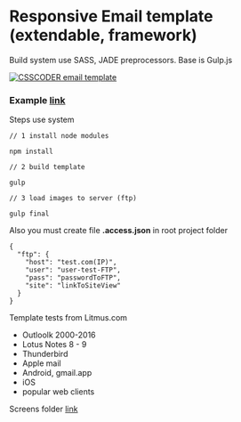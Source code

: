 # Responsive Email template<br> (extendable, framework)
Build system use SASS, JADE preprocessors. Base is Gulp.js

[![CSSCODER email template](https://raw.githubusercontent.com/csscoderRU/Responsive-Email-Template-Builder/master/screens/thumb.jpg)](http://works.csscoder.pro/emails/Responsive-Email-Template-Builder_1.0.1/index.html)

### Example [link](http://works.csscoder.pro/emails/Responsive-Email-Template-Builder_1.0.1/index.html)

Steps use system

    // 1 install node modules
    
    npm install
    
    // 2 build template
    
    gulp
    
    // 3 load images to server (ftp)
    
    gulp final
    
Also you must create file **.access.json** in root project folder

    {
      "ftp": {
        "host": "test.com(IP)",
        "user": "user-test-FTP",
        "pass": "passwordToFTP",
        "site": "linkToSiteView"
      }
    }

Template tests from Litmus.com
* Outloolk 2000-2016
* Lotus Notes 8 - 9
* Thunderbird
* Apple mail
* Android, gmail.app
* iOS
* popular web clients

Screens folder [link](https://github.com/csscoderRU/Responsive-Email-Template-Builder/tree/master/screens/)